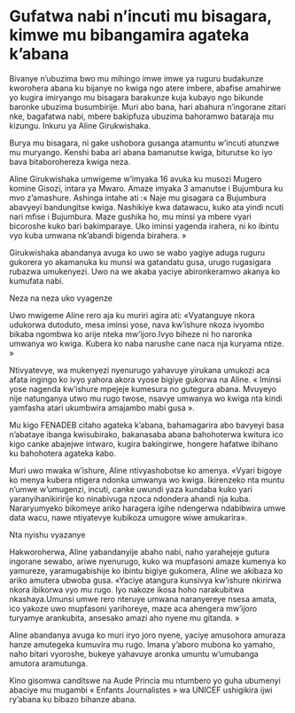 # Gufatwa nabi n’incuti mu bisagara, kimwe mu bibangamira agateka k’abana

Bivanye n’ubuzima bwo mu mihingo imwe imwe ya ruguru budakunze kworohera abana ku bijanye no kwiga ngo atere imbere, abafise amahirwe yo kugira imiryango mu bisagara barakunze kuja kubayo ngo bikunde baronke ubuzima busumbirije. Muri abo bana, hari abahura n’ingorane zitari nke, bagafatwa nabi, mbere bakipfuza ubuzima bahoramwo bataraja mu kizungu. Inkuru ya Aline Girukwishaka.

Burya mu bisagara, ni gake ushobora gusanga atamuntu w’incuti atunzwe mu muryango. Kenshi baba ari abana bamanutse kwiga, biturutse ko iyo bava bitaborohereza kwiga neza.

Aline Girukwishaka umwigeme w’imyaka 16 avuka ku musozi Mugero komine Gisozi, intara ya Mwaro. Amaze imyaka 3 amanutse i Bujumbura ku mvo z’amashure. Ashinga intahe ati :« Naje mu gisagara ca Bujumbura abavyeyi bandungitse kwiga. Nashikiye kwa datawacu, kuko ata yindi ncuti nari mfise i Bujumbura. Maze gushika ho, mu minsi ya mbere vyari bicoroshe kuko bari bakimparaye. Uko iminsi yagenda irahera, ni ko ibintu vyo kuba umwana nk’abandi bigenda birahera. »

Girukwishaka abandanya avuga ko uwo se wabo yagiye aduga ruguru gukorera yo akamanuka ku munsi wa gatandatu gusa, urugo rugasigara rubazwa umukenyezi. Uwo na we akaba yaciye abironkeramwo akanya ko kumufata nabi.

Neza na neza uko vyagenze

Uwo mwigeme Aline rero aja ku muriri agira ati: «Vyatanguye nkora udukorwa dutoduto, mesa iminsi yose, nava kw’ishure nkoza ivyombo bikaba ngombwa ko arije nteka mw’ijoro.Ivyo biheze ni ho naronka umwanya wo kwiga. Kubera ko naba narushe cane naca nja kuryama ntize. »

Ntivyatevye, wa mukenyezi nyenurugo yahavuye yirukana umukozi aca afata ingingo ko ivyo yahora akora vyose bigiye gukorwa na Aline. « Iminsi yose nagenda kw’ishure mpejeje kumesura no gutegura abana. Mvuyeyo nije natunganya utwo mu rugo twose, nsavye umwanya wo kwiga nta kindi yamfasha atari ukumbwira amajambo mabi gusa ».

Mu kigo FENADEB citaho agateka k’abana, bahamagarira abo bavyeyi basa n’abataye ibanga kwisubirako, bakanasaba abana bahohoterwa kwitura ico kigo canke abajejwe intwaro, kugira bakingirwe, hongere hafatwe ibihano ku bahohotera agateka kabo.

Muri uwo mwaka w’ishure, Aline ntivyashobotse ko amenya. «Vyari bigoye ko menya kubera ntigera ndonka umwanya wo kwiga. Ikirenzeko nta muntu n’umwe w’umugenzi, incuti, canke uwundi yaza kundaba kuko yari yaranyihanikiririje ko ninabivuga nzoca ndondera ahandi nja kuba. Nararyumyeko bikomeye ariko haragera igihe ndengerwa ndabibwira umwe data wacu, nawe ntiyatevye kubikoza umugore wiwe amukarira».

Nta nyishu vyazanye

Hakworoherwa, Aline yabandanyije abaho nabi, naho yarahejeje gutura ingorane sewabo, ariwe nyenurugo, kuko wa mupfasoni amaze kumenya ko yamureze, yaramugabishije ko ibintu bigiye gukomera, Aline we akibaza ko ariko amutera ubwoba gusa. «Yaciye atangura kunsivya kw’ishure nkirirwa nkora ibikorwa vyo mu rugo. Iyo nakoze ikosa hoho narakubitwa nkashaya.Umunsi umwe rero nteruye umwana naranyereye nsesa amata, ico yakoze uwo mupfasoni yarihoreye, maze aca ahengera mw’ijoro turyamye arankubita, ansesako amazi aho nyene mu gitanda. »

Aline abandanya avuga ko muri iryo joro nyene, yaciye amusohora amuraza hanze amutegeka kumuvira mu rugo. Imana y’aboro mubona ko yamaho, naho bitari vyoroshe, bukeye yahavuye aronka umuntu w’umubanga amutora aramutunga.

Kino gisomwa canditswe na Aude Princia mu ntumbero yo guha ubumenyi abaciye mu mugambi « Enfants Journalistes » wa UNICEF ushigikira ijwi ry’abana ku bibazo bihanze abana.
